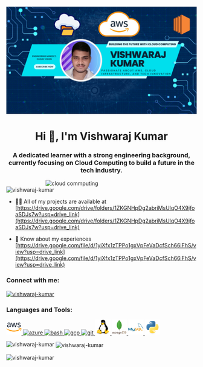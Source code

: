 ![logo](https://github.com/vishwaraj-kumar/vishwaraj-kumar/blob/main/GitHub%20Banner.png)
<h1 align="center">Hi 👋, I'm Vishwaraj Kumar</h1>
<h3 align="center">A dedicated learner with a strong engineering background, currently focusing on Cloud Computing to build a future in the tech industry.</h3>

<img align="right" alt="cloud commputing" width="400" src="https://aster.cloud/wp-content/uploads/2022/11/compiling-code.gif">

<p align="left"> <img src="https://komarev.com/ghpvc/?username=vishwaraj-kumar&label=Profile%20views&color=0e75b6&style=flat" alt="vishwaraj-kumar" /> </p>

- 👨‍💻 All of my projects are available at [https://drive.google.com/drive/folders/1ZKGNHpDg2abriMsUlqO4X9jfoaSDJs7w?usp=drive_link](https://drive.google.com/drive/folders/1ZKGNHpDg2abriMsUlqO4X9jfoaSDJs7w?usp=drive_link)

- 📄 Know about my experiences [https://drive.google.com/file/d/1yiXfx1zTPPo1gxVpFeVaDcfSch66iFhS/view?usp=drive_link](https://drive.google.com/file/d/1yiXfx1zTPPo1gxVpFeVaDcfSch66iFhS/view?usp=drive_link)

<h3 align="left">Connect with me:</h3>
<p align="left">
<a href="https://linkedin.com/in/vishwaraj-kumar" target="blank"><img align="center" src="https://raw.githubusercontent.com/rahuldkjain/github-profile-readme-generator/master/src/images/icons/Social/linked-in-alt.svg" alt="vishwaraj-kumar" height="30" width="40" /></a>
</p>

<h3 align="left">Languages and Tools:</h3>
<p align="left"> <a href="https://aws.amazon.com" target="_blank" rel="noreferrer"> <img src="https://raw.githubusercontent.com/devicons/devicon/master/icons/amazonwebservices/amazonwebservices-original-wordmark.svg" alt="aws" width="40" height="40"/> </a> <a href="https://azure.microsoft.com/en-in/" target="_blank" rel="noreferrer"> <img src="https://www.vectorlogo.zone/logos/microsoft_azure/microsoft_azure-icon.svg" alt="azure" width="40" height="40"/> </a> <a href="https://www.gnu.org/software/bash/" target="_blank" rel="noreferrer"> <img src="https://www.vectorlogo.zone/logos/gnu_bash/gnu_bash-icon.svg" alt="bash" width="40" height="40"/> </a> <a href="https://cloud.google.com" target="_blank" rel="noreferrer"> <img src="https://www.vectorlogo.zone/logos/google_cloud/google_cloud-icon.svg" alt="gcp" width="40" height="40"/> </a> <a href="https://git-scm.com/" target="_blank" rel="noreferrer"> <img src="https://www.vectorlogo.zone/logos/git-scm/git-scm-icon.svg" alt="git" width="40" height="40"/> </a> <a href="https://www.linux.org/" target="_blank" rel="noreferrer"> <img src="https://raw.githubusercontent.com/devicons/devicon/master/icons/linux/linux-original.svg" alt="linux" width="40" height="40"/> </a> <a href="https://www.mongodb.com/" target="_blank" rel="noreferrer"> <img src="https://raw.githubusercontent.com/devicons/devicon/master/icons/mongodb/mongodb-original-wordmark.svg" alt="mongodb" width="40" height="40"/> </a> <a href="https://www.mysql.com/" target="_blank" rel="noreferrer"> <img src="https://raw.githubusercontent.com/devicons/devicon/master/icons/mysql/mysql-original-wordmark.svg" alt="mysql" width="40" height="40"/> </a> <a href="https://www.python.org" target="_blank" rel="noreferrer"> <img src="https://raw.githubusercontent.com/devicons/devicon/master/icons/python/python-original.svg" alt="python" width="40" height="40"/> </a> </p>

<p><img align="left" src="https://github-readme-stats.vercel.app/api/top-langs?username=vishwaraj-kumar&show_icons=true&locale=en&layout=compact" alt="vishwaraj-kumar" /></p>

<p>&nbsp;<img align="center" src="https://github-readme-stats.vercel.app/api?username=vishwaraj-kumar&show_icons=true&locale=en" alt="vishwaraj-kumar" /></p>

<p><img align="center" src="https://github-readme-streak-stats.herokuapp.com/?user=vishwaraj-kumar&" alt="vishwaraj-kumar" /></p>
